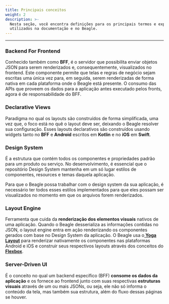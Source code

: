 ```yaml
---
title: Principais conceitos
weight: 2
description: >-
  Nesta seção, você encontra definições para os principais termos e expressões
  utilizados na documentação e no Beagle.
---
```


---

### **Backend For Frontend**

Conhecido também como **BFF**, é o servidor que possibilita enviar objetos JSON para serem renderizados e, consequentemente, visualizados no frontend. Este componente permite que telas e regras de negócio sejam escritas uma única vez para, em seguida, serem renderizadas de forma nativa em cada plataforma onde o Beagle está presente. O consumo das APIs que proveem os dados para a aplicação antes executado pelos fronts, agora é de responsabilidade do BFF.

### **Declarative Views**

Paradigma no qual os layouts são construídos de forma simplificada, uma vez que, o foco está no quê o layout deve ser, deixando o Beagle resolver sua configuração. Esses layouts declarativos são construídos usando widgets tanto no **BFF** e **Android** escritos em **Kotlin** e no **iOS** em **Swift**.

### **Design System** 

É a estrutura que contém todos os componentes e propriedades padrão para um produto ou serviço. No desenvolvimento, é essencial que o repositório Design System mantenha em um só lugar estilos de componentes, resources e temas daquela aplicação.

Para que o Beagle possa trabalhar com o design system da sua aplicação, é necessário ter todos esses estilos implementados para que eles possam ser visualizados no momento em que os arquivos forem renderizados.

### **Layout Engine**

Ferramenta que cuida da **renderização dos elementos visuais** nativos de uma aplicação. Quando o Beagle desserializa as informações contidas no JSON, o layout engine entra em ação renderizando os componentes gerados com base no Design System da aplicação. O Beagle usa o[ **Yoga Layout**](https://yogalayout.com/) para renderizar nativamente os componentes nas plataformas Android e iOS e construir seus respectivos layouts através dos conceitos do [**Flexbox**](features/layout-de-componentes/).

### **Server-Driven UI**

É o conceito no qual um backend específico \(BFF\) **consome os dados da aplicação** e os fornece ao frontend junto com suas respectivas **estruturas visuais** através de um ou mais JSONs, ou seja, ele não só informa o conteúdo da tela, mas também sua estrutura, além do fluxo dessas páginas se houver.
